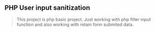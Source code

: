 ## PHP User input sanitization

> This project is php basic project. Just working with php filter input function and also working with retain form submited data.